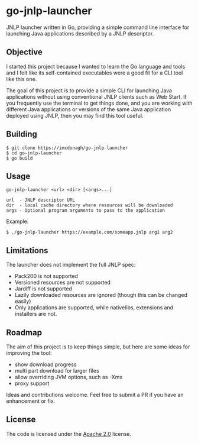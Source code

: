 # go-jnlp-launcher
JNLP launcher written in Go, providing a simple command line interface for launching Java applications described by a JNLP descriptor.

## Objective

I started this project because I wanted to learn the Go language and tools and I felt like its self-contained executables were a good fit for a CLI tool like this one.

The goal of this project is to provide a simple CLI for launching Java applications without using conventional JNLP clients such as Web Start. If you frequently use the terminal to get things done, and you are working with different Java applications or versions of the same Java application deployed using JNLP, then you may find this tool useful.

## Building
	$ git clone https://imcdonagh/go-jnlp-launcher
	$ cd go-jnlp-launcher
	$ go build

## Usage
	go-jnlp-launcher <url> <dir> [<args>...]

	url  - JNLP descriptor URL
	dir  - local cache directory where resources will be downloaded
	args - Optional program arguments to pass to the application

Example:

	$ ./go-jnlp-launcher https://example.com/someapp.jnlp arg1 arg2

## Limitations
The launcher does not implement the full JNLP spec:
- Pack200 is not supported
- Versioned resources are not supported
- Jardiff is not supported
- Lazily downloaded resources are ignored (though this can be changed easily)
- Only applications are supported, while nativelibs, extensions and installers are not.

## Roadmap
The aim of this project is to keep things simple, but here are some ideas for improving the tool:
- show download progress
- multi part download for larger files
- allow overriding JVM options, such as -Xmx
- proxy support

Ideas and contributions welcome. Feel free to submit a PR if you have an enhancement or fix.

## License
The code is licensed under the [Apache 2.0](https://www.apache.org/licenses/LICENSE-2.0) license.

